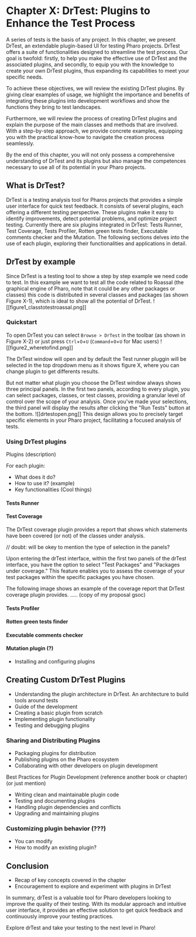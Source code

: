 # Chapter X: DrTest: Plugins to Enhance the Test Process

A series of tests is the basis of any project. In this chapter, we present DrTest, an extendable plugin-based UI for testing Pharo projects. DrTest offers a suite of functionalities designed to streamline the test process. Our goal is twofold: firstly, to help you make the effective use of DrTest and the associated plugins, and secondly, to equip you with the knowledge to create your own DrTest plugins, thus expanding its capabilities to meet your specific needs.

To achieve these objectives, we will review the existing DrTest plugins. By giving clear examples of usage, we highlight the importance and benefits of integrating these plugins into development workflows and show the functions they bring to test landscapes.

Furthermore, we will review the process of creating DrTest plugins and explain the purpose of the main classes and methods that are involved. With a step-by-step approach, we provide concrete examples, equipping you with the practical know-how to navigate the creation process seamlessly.

By the end of this chapter, you will not only possess a comprehensive understanding of DrTest and its plugins but also manage the competences necessary to use all of its potential in your Pharo projects.

## What is DrTest?
DrTest is a testing analysis tool for Pharos projects that provides a simple user interface for quick test feedback. It consists of several plugins, each offering a different testing perspective. These plugins make it easy to identify improvements, detect potential problems, and optimize project testing. Currently there are six plugins integrated in DrTest: Tests Runner, Test Coverage, Tests Profiler, Rotten green tests finder, Executable comments checker and the Mutation. The following sections delves into the use of each plugin, exploring their functionalities and applications in detail.
## DrTest by example
Since DrTest is a testing tool to show a step by step example we need code to test. In this example we want to test all the code related to Roassal (the graphical engine of Pharo, note that it could be any other packages or classes) this code is distributed in several classes and packages (as shown Figure X-1), which is ideal to show all the potential of DrTest.
![[figure1_classtotestroassal.png]]
### Quickstart
To open DrTest you can select `Browse > DrTest` in the toolbar (as shown in Figure X-2) or just press `Ctrl`+`O`+`U` (`Command`+`O`+`U` for Mac users)
![[figure2_wheretofind.png]]

The DrTest window will open and by default the Test runner pluggin will be selected in the top dropdown menu as it shows figure X, where you can change plugin to get differents results. 

But not matter what plugin you choose the DrTest window always shows three principal panels. In the first two panels, according to every plugin, you can select packages, classes, or test classes, providing a granular level of control over the scope of your analysis. Once you've made your selections, the third panel will display the results after clicking the "Run Tests" button at the bottom. 
![[drtestopen.png]]
This design allows you to precisely target specific elements in your Pharo project, facilitating a focused analysis of tests.
### Using DrTest plugins
Plugins (description)

For each plugin:
- What does it do?
- How to use it? (example)
- Key functionalities (Cool things)

#### Tests Runner
#### Test Coverage
The DrTest coverage plugin provides a report that
shows which statements have been covered (or not) of the classes under analysis. 

// doubt: will be okey to mention the type of selection in the panels?

Upon entering the drTest interface, within the first two panels of the drTest interface, you have the option to select "Test Packages" and "Packages under coverage." This feature enables you to assess the coverage of your test packages within the specific packages you have chosen. 

The following image shows an example of the coverage report that DrTest coverage plugin provides. ..... (copy of my proposal gsoc)

#### Tests Profiler
#### Rotten green tests finder
#### Executable comments checker
#### Mutation plugin (?)
- Installing and configuring plugins



## Creating Custom DrTest Plugins
- Understanding the plugin architecture in DrTest.
    An architecture to build tools around tests
- Guide of the development
- Creating a basic plugin from scratch
- Implementing plugin functionality
- Testing and debugging plugins

### Sharing and Distributing Plugins
- Packaging plugins for distribution
- Publishing plugins on the Pharo ecosystem
- Collaborating with other developers on plugin development


Best Practices for Plugin Development (reference another book or chapter) (or just mention)
- Writing clean and maintainable plugin code
- Testing and documenting plugins
- Handling plugin dependencies and conflicts
- Upgrading and maintaining plugins


### Customizing plugin behavior (???)
- You can modify
- How to modify an existing plugin?

## Conclusion
- Recap of key concepts covered in the chapter
- Encouragement to explore and experiment with plugins in DrTest

In summary, drTest is a valuable tool for Pharo developers looking to improve the quality of their testing. With its modular approach and intuitive user interface, it provides an effective solution to get quick feedback and continuously improve your testing practices.

Explore drTest and take your testing to the next level in Pharo!